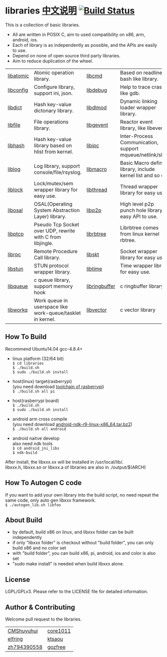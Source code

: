 libraries [中文说明](README.cn.md) [![Build Status](https://travis-ci.org/gozfree/libraries.svg?branch=master)](https://travis-ci.org/gozfree/libraries)
=========
This is a collection of basic libraries.
* All are written in POSIX C, aim to used compatibility on x86, arm, android, ios.
* Each of library is as independently as possible, and the APIs are easily to use.
* Depend on none of open source third party libraries.
* Aim to reduce duplication of the wheel.

|                        |                                                            |                        |                                                            |
|------------------------|------------------------------------------------------------|------------------------|------------------------------------------------------------|
| [libatomic](libatomic) | Atomic operation library.                                  | [libcmd](libcmd)       | Based on readline, a bash like library.                    |
| [libconfig](libconfig) | Configure library, support ini, json.                      | [libdebug](libdebug)   | Help to trace crash like gdb.                              |
| [libdict](libdict)     | Hash key-value dictonary library.                          | [libdlmod](libdlmod)   | Dynamic linking loader wrapper library.                    |
| [libfile](libfile)     | File operations library.                                   | [libgevent](libgevent) | Reactor event library, like libevent                       |
| [libhash](libhash)     | Hash key-value library based on hlist from kernel.         | [libipc](libipc)       | Inter-Process Communication, support mqueue/netlink/shm.   |
| [liblog](liblog)       | Log library, support console/file/rsyslog.                 | [libmacro](libmacro)   | Basic Macro define library, include kernel list and so on. |
| [liblock](liblock)     | Lock/mutex/sem wrapper library for easy use.               | [libthread](libthread) | Thread wrapper library for easy use.                       |
| [libosal](libosal)     | OSAL(Operating System Abstraction Layer) library.          | [libp2p](libp2p)       | High level p2p punch hole library, easy API to use.        |
| [libptcp](libptcp)     | Pseudo Tcp Socket over UDP, rewrite with C from libjingle. | [librbtree](librbtree) | Librbtree comes from linux kernel rbtree.                  |
| [librpc](librpc)       | Remote Procedure Call library.                             | [libskt](libskt)       | Socket wrapper library for easy use.                       |
| [libstun](libstun)     | STUN protocol wrapper library.                             | [libtime](libtime)     | Time wrapper library for easy use.                         |
| [libqueue](libqueue)   | c queue library, support memory hook                       | [libringbuffer](libringbuffer) | c ringbuffer library                               |
| [libworkq](libworkq)   | Work queue in userspace like work-queue/tasklet in kernel. | [libvector](libvector) | c vector library                                           |

## How To Build
Recommend Ubuntu14.04 gcc-4.8.4+
  * linux platform (32/64 bit)  
   `$ cd libraries`  
   `$ ./build.sh`  
   `$ sudo ./build.sh install`

  * host(linux) target(rasberrypi)  
    (you need download [toolchain of rasberrypi](https://github.com/raspberrypi/tools.git))  
   `$ ./build.sh all pi`

  * host(rasberrypi board)  
   `$ ./build.sh`  
   `$ sudo ./build.sh install`  

  * android arm cross compile  
   (you need download [android-ndk-r9-linux-x86_64.tar.bz2](http://dl.google.com/android/ndk/android-ndk-r9-linux-x86_64.tar.bz2))  
   `$ ./build.sh all android`  

  * android naitve develop  
    also need ndk tools  
   `$ cd android_jni_libs`  
   `$ ndk-build`  

   After install, the libxxx.xx will be installed in /usr/local/lib/.  
   libxxx.h, libxxx.so or libxxx.a of libraries are also in ./output/$(ARCH)  

## How To Autogen C code
   If you want to add your own library into the build script, no need repeat the same code, only auto gen libxxx framework.  
  `$ ./autogen_lib.sh libfoo`

## About Build
  * by default, build x86 on linux, and libxxx folder can be built independently
  * if only "libxxx folder" is checkout without "build folder", you can only build x86 and no color set
  * with "build folder", you can build x86, pi, android, ios and color is also set
  * "sudo make install" is needed when build libxxx alone.

## License
LGPL/GPLv3. Please refer to the LICENSE file for detailed information.

## Author & Contributing
Welcome pull request to the libraries.  

|                                               |                                               |
|-----------------------------------------------|-----------------------------------------------|
| [CMShuyuhui](https://github.com/CMShuyuhui)   | [core1011](https://github.com/core1011)       |
| [elfring](https://github.com/elfring)         | [ktsaou](https://github.com/ktsaou)           |
| [zh794390558](https://github.com/zh794390558) | [gozfree](https://github.com/gozfree)         |
